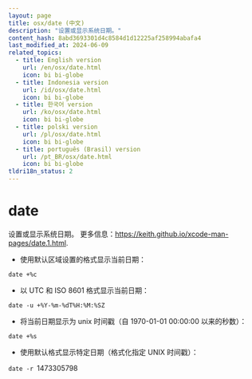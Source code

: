 ```yaml
---
layout: page
title: osx/date (中文)
description: "设置或显示系统日期。"
content_hash: 8abd3693301d4c8584d1d12225af258994abafa4
last_modified_at: 2024-06-09
related_topics:
  - title: English version
    url: /en/osx/date.html
    icon: bi bi-globe
  - title: Indonesia version
    url: /id/osx/date.html
    icon: bi bi-globe
  - title: 한국어 version
    url: /ko/osx/date.html
    icon: bi bi-globe
  - title: polski version
    url: /pl/osx/date.html
    icon: bi bi-globe
  - title: português (Brasil) version
    url: /pt_BR/osx/date.html
    icon: bi bi-globe
tldri18n_status: 2
---
```

# date

设置或显示系统日期。
更多信息：<https://keith.github.io/xcode-man-pages/date.1.html>.

- 使用默认区域设置的格式显示当前日期：

`date +%c`

- 以 UTC 和 ISO 8601 格式显示当前日期：

`date -u +%Y-%m-%dT%H:%M:%SZ`

- 将当前日期显示为 unix 时间戳（自 1970-01-01 00:00:00 以来的秒数）：

`date +%s`

- 使用默认格式显示特定日期（格式化指定 UNIX 时间戳）：

`date -r `<span class="tldr-var badge badge-pill bg-dark-lm bg-white-dm text-white-lm text-dark-dm font-weight-bold">1473305798</span>

